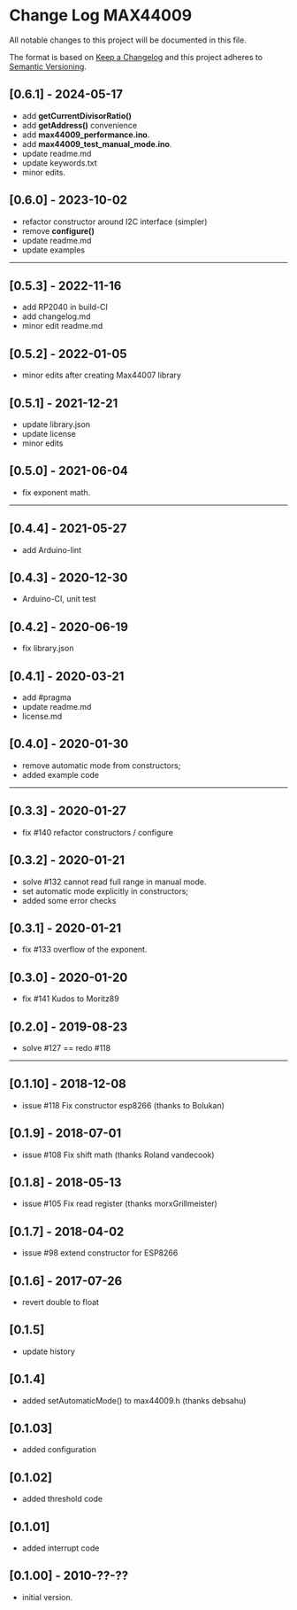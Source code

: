 # Change Log MAX44009

All notable changes to this project will be documented in this file.

The format is based on [Keep a Changelog](http://keepachangelog.com/)
and this project adheres to [Semantic Versioning](http://semver.org/).


## [0.6.1] - 2024-05-17
- add **getCurrentDivisorRatio()**
- add **getAddress()** convenience
- add **max44009_performance.ino**.
- add **max44009_test_manual_mode.ino**.
- update readme.md
- update keywords.txt
- minor edits.


## [0.6.0] - 2023-10-02
- refactor constructor around I2C interface (simpler)
- remove **configure()**
- update readme.md
- update examples

----

## [0.5.3] - 2022-11-16
- add RP2040 in build-CI
- add changelog.md
- minor edit readme.md

## [0.5.2] - 2022-01-05
- minor edits after creating Max44007 library

## [0.5.1] - 2021-12-21
- update library.json
- update license
- minor edits

## [0.5.0] - 2021-06-04
- fix exponent math.

----

## [0.4.4] - 2021-05-27
- add Arduino-lint

## [0.4.3] - 2020-12-30
- Arduino-CI, unit test

## [0.4.2] - 2020-06-19
- fix library.json

## [0.4.1] - 2020-03-21
- add #pragma
- update readme.md
- license.md

## [0.4.0] - 2020-01-30
- remove automatic mode from constructors;
- added example code

----

## [0.3.3] - 2020-01-27
- fix #140 refactor constructors / configure

## [0.3.2] - 2020-01-21
- solve #132 cannot read full range in manual mode.
- set automatic mode explicitly in constructors;
- added some error checks

## [0.3.1] - 2020-01-21
- fix #133 overflow of the exponent.

## [0.3.0] - 2020-01-20
- fix #141 Kudos to Moritz89

## [0.2.0] - 2019-08-23
- solve #127 == redo #118

----

## [0.1.10] - 2018-12-08
- issue #118 Fix constructor esp8266 (thanks to Bolukan)

## [0.1.9] - 2018-07-01
- issue #108 Fix shift math (thanks Roland vandecook)

## [0.1.8] - 2018-05-13
- issue #105 Fix read register (thanks morxGrillmeister)

## [0.1.7] - 2018-04-02
- issue #98 extend constructor for ESP8266

## [0.1.6] - 2017-07-26
- revert double to float 

## [0.1.5]
- update history

## [0.1.4]
- added setAutomaticMode() to max44009.h (thanks debsahu)

## [0.1.03] 
- added configuration

## [0.1.02]
- added threshold code

## [0.1.01]
- added interrupt code

## [0.1.00] - 2010-??-??
- initial version.

